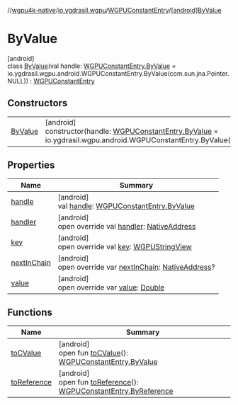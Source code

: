 //[wgpu4k-native](../../../../index.md)/[io.ygdrasil.wgpu](../../index.md)/[WGPUConstantEntry](../index.md)/[[android]ByValue](index.md)

# ByValue

[android]\
class [ByValue](index.md)(val handle: [WGPUConstantEntry.ByValue](../../../io.ygdrasil.wgpu.android/-w-g-p-u-constant-entry/-by-value/index.md) = io.ygdrasil.wgpu.android.WGPUConstantEntry.ByValue(com.sun.jna.Pointer.NULL)) : [WGPUConstantEntry](../index.md)

## Constructors

| | |
|---|---|
| [ByValue](-by-value.md) | [android]<br>constructor(handle: [WGPUConstantEntry.ByValue](../../../io.ygdrasil.wgpu.android/-w-g-p-u-constant-entry/-by-value/index.md) = io.ygdrasil.wgpu.android.WGPUConstantEntry.ByValue(com.sun.jna.Pointer.NULL)) |

## Properties

| Name | Summary |
|---|---|
| [handle](handle.md) | [android]<br>val [handle](handle.md): [WGPUConstantEntry.ByValue](../../../io.ygdrasil.wgpu.android/-w-g-p-u-constant-entry/-by-value/index.md) |
| [handler](handler.md) | [android]<br>open override val [handler](handler.md): [NativeAddress](../../../ffi/-native-address/index.md) |
| [key](key.md) | [android]<br>open override val [key](key.md): [WGPUStringView](../../-w-g-p-u-string-view/index.md) |
| [nextInChain](next-in-chain.md) | [android]<br>open override var [nextInChain](next-in-chain.md): [NativeAddress](../../../ffi/-native-address/index.md)? |
| [value](value.md) | [android]<br>open override var [value](value.md): [Double](https://kotlinlang.org/api/core/kotlin-stdlib/kotlin/-double/index.html) |

## Functions

| Name | Summary |
|---|---|
| [toCValue](../[android]to-c-value.md) | [android]<br>open fun [toCValue](../[android]to-c-value.md)(): [WGPUConstantEntry.ByValue](../../../io.ygdrasil.wgpu.android/-w-g-p-u-constant-entry/-by-value/index.md) |
| [toReference](../to-reference.md) | [android]<br>open fun [toReference](../to-reference.md)(): [WGPUConstantEntry.ByReference](../../../io.ygdrasil.wgpu.android/-w-g-p-u-constant-entry/-by-reference/index.md) |